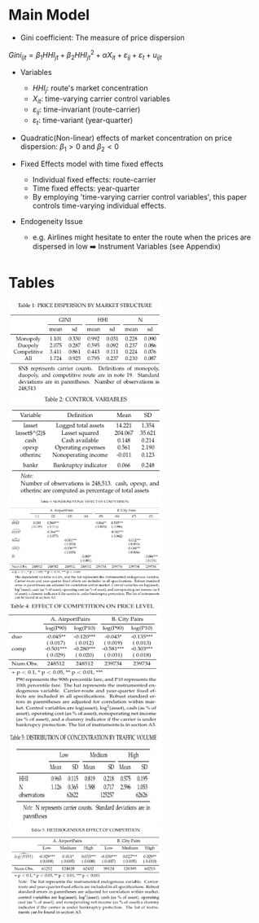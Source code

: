 # Main Model

* Gini coefficient: The measure of price dispersion

$Gini_{ijt} = \beta_{1}HHI_{jt} + \beta_{2}HHI_{jt}^{2} + \alpha X_{it} + \varepsilon_{ij} + \varepsilon_{t} + u_{ijt}$

* Variables
  - $HHI_{j}$: route's market concentration
  - $X_{it}$: time-varying carrier control variables
  - $\varepsilon_{ij}$: time-invariant (route-carrier)
  - $\varepsilon_{t}$: time-variant (year-quarter)

* Quadratic(Non-linear) effects of market concentration on price dispersion: $\beta_{1} > 0$ and $\beta_{2}<0$

* Fixed Effects model with time fixed effects
  - Individual fixed effects: route-carrier
  - Time fixed effects: year-quarter
  - By employing 'time-varying carrier control variables', this paper controls time-varying individual effects.

* Endogeneity Issue
  - e.g. Airlines might hesitate to enter the route when the prices are dispersed in low :arrow_right: Instrument Variables (see Appendix)

# Tables

<div id="Table 1 and 2">
  <a href="./Table1.R">
    <img src="./Results/Table1.png" title="Table 1" alt="Table 1" width="300.3" height="181"/>
  </a>
  <a href="./Table2.R">
    <img src="./Results/Table2.png" title="Table 2" alt="Table 2" width="300.3" height="201"/>
  </a>
</div>

<div id="Table 3 and 4">
  <a href="./Table3.R">
    <img src="./Results/Table3.png" title="Table 3" alt="Table 3" width="300.3" height="201"/>
  </a>
  <a href="./Table4.R">
    <img src="./Results/Table4.png" title="Table 4" alt="Table 4" width="300.3" height="251"/>
  </a>
</div>

<div id="Table 5 and 6">
  <a href="./Table5.R">
    <img src="./Results/Table5.png" title="Table 5" alt="Table 5" width="300.3" height="181"/>
  </a>
  <a href="./Table6.R">
    <img src="./Results/Table6.png" title="Table 6" alt="Table 6" width="300.3" height="180"/>
  </a>
</div>
